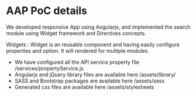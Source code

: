 # AAP PoC details

We developed responsive App using Angularjs, and implemented the search module using Widget framework and Directives concepts.

Widgets : Widget is an reusable component and having easily configure properties and option. It will rendered for multiple modules.

  * We have configured all the API service property file  /services/propertyService.js
  * Angularjs and jQuery library files are available here  /assets/library/
  * SASS and Bootstrap packages are available here  /assets/sass
  * Generated css files are available here  /assets/stylesheets